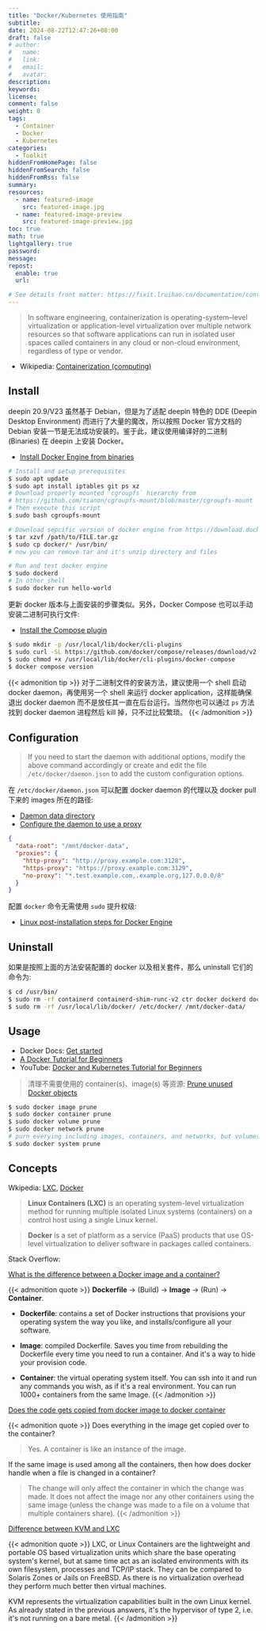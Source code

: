 ```yaml
---
title: "Docker/Kubernetes 使用指南"
subtitle:
date: 2024-08-22T12:47:26+08:00
draft: false
# author:
#   name:
#   link:
#   email:
#   avatar:
description:
keywords:
license:
comment: false
weight: 0
tags:
  - Container
  - Docker
  - Kubernetes
categories:
  - Toolkit
hiddenFromHomePage: false
hiddenFromSearch: false
hiddenFromRss: false
summary:
resources:
  - name: featured-image
    src: featured-image.jpg
  - name: featured-image-preview
    src: featured-image-preview.jpg
toc: true
math: true
lightgallery: true
password:
message:
repost:
  enable: true
  url:

# See details front matter: https://fixit.lruihao.cn/documentation/content-management/introduction/#front-matter
---
```


> In software engineering, containerization is operating-system–level virtualization or application-level virtualization over multiple network resources so that software applications can run in isolated user spaces called containers in any cloud or non-cloud environment, regardless of type or vendor.

<!--more-->

- Wikipedia: [Containerization (computing)](https://en.wikipedia.org/wiki/Containerization_(computing))

## Install

deepin 20.9/V23 虽然基于 Debian，但是为了适配 deepin 特色的 DDE (Deepin Desktop Environment) 而进行了大量的魔改，所以按照 Docker 官方文档的 Debian 安装一节是无法成功安装的。鉴于此，建议使用编译好的二进制 (Binaries) 在 deepin 上安装 Docker。

- [Install Docker Engine from binaries](https://docs.docker.com/engine/install/binaries/)

```sh
# Install and setup prerequisites
$ sudo apt update
$ sudo apt install iptables git ps xz
# Download properly mounted `cgroupfs` hierarchy from 
# https://github.com/tianon/cgroupfs-mount/blob/master/cgroupfs-mount
# Then execute this script
$ sudo bash cgroupfs-mount

# Download sepcific version of docker engine from https://download.docker.com/linux/static/stable/
$ tar xzvf /path/to/FILE.tar.gz
$ sudo cp docker/* /usr/bin/
# now you can remove tar and it's unzip directory and files

# Run and test docker engine
$ sudo dockerd
# In other shell
$ sudo docker run hello-world
```

更新 docker 版本与上面安装的步骤类似。另外，Docker Compose 也可以手动安装二进制可执行文件:

- [Install the Compose plugin](https://docs.docker.com/compose/install/linux/#install-the-plugin-manually)

```sh
$ sudo mkdir -p /usr/local/lib/docker/cli-plugins
$ sudo curl -SL https://github.com/docker/compose/releases/download/v2.32.0/docker-compose-linux-x86_64 -o /usr/local/lib/docker/cli-plugins/docker-compose
$ sudo chmod +x /usr/local/lib/docker/cli-plugins/docker-compose
$ docker compose version
```

{{< admonition tip >}}
对于二进制文件的安装方法，建议使用一个 shell 启动 docker daemon，再使用另一个 shell 来运行 docker application，这样能确保退出 docker daemon 而不是放任其一直在后台运行。当然你也可以通过 `ps` 方法找到 docker daemon 进程然后 kill 掉，只不过比较繁琐。
{{< /admonition >}}

## Configuration

> If you need to start the daemon with additional options, modify the above command accordingly or create and edit the file `/etc/docker/daemon.json` to add the custom configuration options.

在 `/etc/docker/daemon.json` 可以配置 docker daemon 的代理以及 docker pull 下来的 images 所在的路径:

- [Daemon data directory](https://docs.docker.com/engine/daemon/#daemon-data-directory)
- [Configure the daemon to use a proxy](https://docs.docker.com/engine/daemon/proxy/)

```json
{
  "data-root": "/mnt/docker-data",
  "proxies": {
    "http-proxy": "http://proxy.example.com:3128",
    "https-proxy": "https://proxy.example.com:3129",
    "no-proxy": "*.test.example.com,.example.org,127.0.0.0/8"
  }
}
```

配置 `docker` 命令无需使用 `sudo` 提升权级:

- [Linux post-installation steps for Docker Engine](https://docs.docker.com/engine/install/linux-postinstall/)

## Uninstall

如果是按照上面的方法安装配置的 docker 以及相关套件，那么 uninstall 它们的命令为:

```sh
$ cd /usr/bin/
$ sudo rm -rf containerd containerd-shim-runc-v2 ctr docker dockerd docker-init docker-proxy runc
$ sudo rm -rf /usr/local/lib/docker/ /etc/docker/ /mnt/docker-data/
```

## Usage

- Docker Docs: [Get started](https://docs.docker.com/get-started/)
- [A Docker Tutorial for Beginners](https://docker-curriculum.com/#webapps-with-docker)
- YouTube: [Docker and Kubernetes Tutorial for Beginners](https://www.youtube.com/playlist?list=PLy7NrYWoggjwPggqtFsI_zMAwvG0SqYCb)

> 清理不需要使用的 container(s)、image(s) 等资源: [Prune unused Docker objects](https://docs.docker.com/engine/manage-resources/pruning/)

```sh
$ sudo docker image prune
$ sudo docker container prune
$ sudo docker volume prune
$ sudo docker network prune
# purn everying including images, containers, and networks, but volumes aren't pruned by default.
$ sudo docker system prune
```

## Concepts

Wkipedia: [LXC](https://en.wikipedia.org/wiki/LXC), [Docker](https://en.wikipedia.org/wiki/Docker_(software))

> **Linux Containers (LXC)** is an operating system-level virtualization method for running multiple isolated Linux systems (containers) on a control host using a single Linux kernel.

> **Docker** is a set of platform as a service (PaaS) products that use OS-level virtualization to deliver software in packages called containers.

Stack Overflow: 

[What is the difference between a Docker image and a container?](https://stackoverflow.com/questions/23735149/what-is-the-difference-between-a-docker-image-and-a-container)

{{< admonition quote >}}
**Dockerfile** → (Build) → **Image** → (Run) → **Container**.

- **Dockerfile**: contains a set of Docker instructions that provisions your operating system the way you like, and installs/configure all your software.

- **Image**: compiled Dockerfile. Saves you time from rebuilding the Dockerfile every time you need to run a container. And it\'s a way to hide your provision code.

- **Container**: the virtual operating system itself. You can ssh into it and run any commands you wish, as if it\'s a real environment. You can run 1000+ containers from the same Image.
{{< /admonition >}}

[Does the code gets copied from docker image to docker container](https://stackoverflow.com/questions/72820548/does-the-code-gets-copied-from-docker-image-to-docker-container)

{{< admonition quote >}}
Does everything in the image get copied over to the container?
> Yes. A container is like an instance of the image.

If the same image is used among all the containers, then how does docker handle when a file is changed in a container?
> The change will only affect the container in which the change was made. It does not affect the image nor any other containers using the same image (unless the change was made to a file on a volume that multiple containers share).
{{< /admonition >}}

[Difference between KVM and LXC](https://stackoverflow.com/questions/20578039/difference-between-kvm-and-lxc)

{{< admonition quote >}}
LXC, or Linux Containers are the lightweight and portable OS based virtualization units which share the base operating system\'s kernel, but at same time act as an isolated environments with its own filesystem, processes and TCP/IP stack. They can be compared to Solaris Zones or Jails on FreeBSD. As there is no virtualization overhead they perform much better then virtual machines.

KVM represents the virtualization capabilities built in the own Linux kernel. As already stated in the previous answers, it\'s the hypervisor of type 2, i.e. it\'s not running on a bare metal.
{{< /admonition >}}
